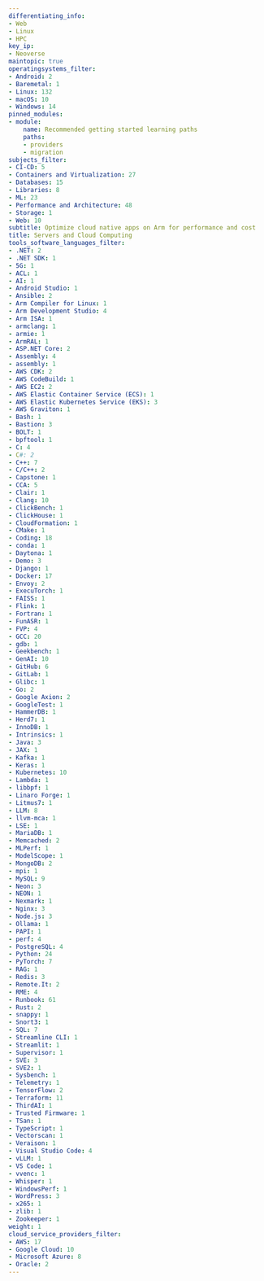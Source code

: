 ```yaml
---
differentiating_info:
- Web
- Linux
- HPC
key_ip:
- Neoverse
maintopic: true
operatingsystems_filter:
- Android: 2
- Baremetal: 1
- Linux: 132
- macOS: 10
- Windows: 14
pinned_modules:
- module:
    name: Recommended getting started learning paths
    paths:
    - providers
    - migration
subjects_filter:
- CI-CD: 5
- Containers and Virtualization: 27
- Databases: 15
- Libraries: 8
- ML: 23
- Performance and Architecture: 48
- Storage: 1
- Web: 10
subtitle: Optimize cloud native apps on Arm for performance and cost
title: Servers and Cloud Computing
tools_software_languages_filter:
- .NET: 2
- .NET SDK: 1
- 5G: 1
- ACL: 1
- AI: 1
- Android Studio: 1
- Ansible: 2
- Arm Compiler for Linux: 1
- Arm Development Studio: 4
- Arm ISA: 1
- armclang: 1
- armie: 1
- ArmRAL: 1
- ASP.NET Core: 2
- Assembly: 4
- assembly: 1
- AWS CDK: 2
- AWS CodeBuild: 1
- AWS EC2: 2
- AWS Elastic Container Service (ECS): 1
- AWS Elastic Kubernetes Service (EKS): 3
- AWS Graviton: 1
- Bash: 1
- Bastion: 3
- BOLT: 1
- bpftool: 1
- C: 4
- C#: 2
- C++: 7
- C/C++: 2
- Capstone: 1
- CCA: 5
- Clair: 1
- Clang: 10
- ClickBench: 1
- ClickHouse: 1
- CloudFormation: 1
- CMake: 1
- Coding: 18
- conda: 1
- Daytona: 1
- Demo: 3
- Django: 1
- Docker: 17
- Envoy: 2
- ExecuTorch: 1
- FAISS: 1
- Flink: 1
- Fortran: 1
- FunASR: 1
- FVP: 4
- GCC: 20
- gdb: 1
- Geekbench: 1
- GenAI: 10
- GitHub: 6
- GitLab: 1
- Glibc: 1
- Go: 2
- Google Axion: 2
- GoogleTest: 1
- HammerDB: 1
- Herd7: 1
- InnoDB: 1
- Intrinsics: 1
- Java: 3
- JAX: 1
- Kafka: 1
- Keras: 1
- Kubernetes: 10
- Lambda: 1
- libbpf: 1
- Linaro Forge: 1
- Litmus7: 1
- LLM: 8
- llvm-mca: 1
- LSE: 1
- MariaDB: 1
- Memcached: 2
- MLPerf: 1
- ModelScope: 1
- MongoDB: 2
- mpi: 1
- MySQL: 9
- Neon: 3
- NEON: 1
- Nexmark: 1
- Nginx: 3
- Node.js: 3
- Ollama: 1
- PAPI: 1
- perf: 4
- PostgreSQL: 4
- Python: 24
- PyTorch: 7
- RAG: 1
- Redis: 3
- Remote.It: 2
- RME: 4
- Runbook: 61
- Rust: 2
- snappy: 1
- Snort3: 1
- SQL: 7
- Streamline CLI: 1
- Streamlit: 1
- Supervisor: 1
- SVE: 3
- SVE2: 1
- Sysbench: 1
- Telemetry: 1
- TensorFlow: 2
- Terraform: 11
- ThirdAI: 1
- Trusted Firmware: 1
- TSan: 1
- TypeScript: 1
- Vectorscan: 1
- Veraison: 1
- Visual Studio Code: 4
- vLLM: 1
- VS Code: 1
- vvenc: 1
- Whisper: 1
- WindowsPerf: 1
- WordPress: 3
- x265: 1
- zlib: 1
- Zookeeper: 1
weight: 1
cloud_service_providers_filter:
- AWS: 17
- Google Cloud: 10
- Microsoft Azure: 8
- Oracle: 2
---
```

